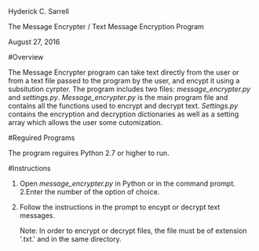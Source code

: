 ﻿Hyderick C. Sarrell

The Message Encrypter / Text Message Encryption Program

August 27, 2016


#Overview

The Message Encrypter program can take text directly from the user or from a text file passed to the program by the user, and encypt it using a subsitution cyrpter.
The program includes two files: _message_encrypter.py_ and _settings.py_. _Message_encrypter.py_ is the main program file and contains all the functions used
to encrypt and decrypt text. _Settings.py_ contains the encryption and decryption dictionaries as well as a setting array which allows the user some cutomization.


#Reguired Programs

The program reguires Python 2.7 or higher to run.

#Instructions

1. Open _message_encrypter.py_ in Python or in the command prompt.
2.Enter the number of the option of choice.
3. Follow the instructions in the prompt to encypt or decrypt text messages.

	Note: In order to encrypt or decrypt files, the file must be of extension '.txt.' and in the same directory.



